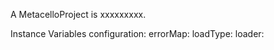 A MetacelloProject is xxxxxxxxx.Instance Variables	configuration:		<Object>	errorMap:		<Object>	loadType:		<Object>	loader:		<Object>	loaderClass:		<Object>	projectAttributes:		<Object>	symbolicVersionMap:		<Object>	versionMap:		<Object>	versionNumberClass:		<Object>configuration	- xxxxxerrorMap	- xxxxxloadType	- xxxxxloader	- xxxxxloaderClass	- xxxxxprojectAttributes	- xxxxxsymbolicVersionMap	- xxxxxversionMap	- xxxxxversionNumberClass	- xxxxx
